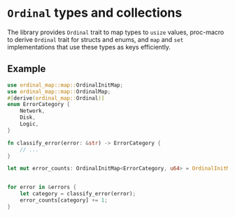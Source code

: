# `Ordinal` types and collections

<!-- cargo-rdme start -->

The library provides `Ordinal` trait to map types to `usize` values,
proc-macro to derive `Ordinal` trait for structs and enums,
and `map` and `set` implementations
that use these types as keys efficiently.

## Example

```rust
use ordinal_map::map::OrdinalInitMap;
use ordinal_map::map::OrdinalMap;
#[derive(ordinal_map::Ordinal)]
enum ErrorCategory {
    Network,
    Disk,
    Logic,
}

fn classify_error(error: &str) -> ErrorCategory {
    // ...
}

let mut error_counts: OrdinalInitMap<ErrorCategory, u64> = OrdinalInitMap::default();


for error in &errors {
    let category = classify_error(error);
    error_counts[category] += 1;
}
```

<!-- cargo-rdme end -->
